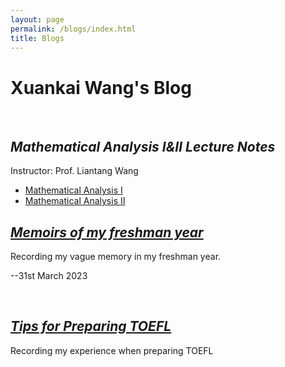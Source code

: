 ```yaml
---
layout: page
permalink: /blogs/index.html
title: Blogs
---
```


# Xuankai Wang's Blog

<br>

## *Mathematical Analysis Ⅰ&Ⅱ Lecture Notes*

Instructor: Prof. Liantang Wang

- [Mathematical Analysis Ⅰ](https://starryious.github.io/KamdenWang2003.github.io/files/analysis/数学分析Ⅰ.md)
- [Mathematical Analysis Ⅱ](https://starryious.github.io/KamdenWang2003.github.io/files/analysis/数学分析Ⅱ.md)

## [*Memoirs of my freshman year*](https://starryious.github.io/KamdenWang2003.github.io/blogs/freshman)

Recording my vague memory in my freshman year. 

--31st March 2023

<br>

## [*Tips for Preparing TOEFL*](https://starryious.github.io/KamdenWang2003.github.io/blogs/toefl)

Recording my experience when preparing TOEFL

<br>

